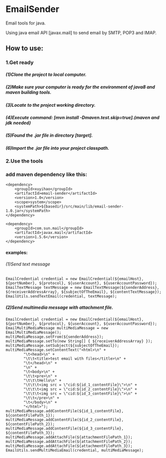 # EmailSender
Email tools for java.

Using java email API [javax.mail] to send email by SMTP, POP3 and IMAP.

## How to use:

### 1.Get ready

##### (1)Clone the project to local computer.

##### (2)Make sure your computer is ready for the environment of java8 and maven building tools.

##### (3)Locate to the project working directory.

##### (4)Execute command: **[mvn install -Dmaven.test.skip=true]**.(maven and jdk needed)

##### (5)Found the .jar file in directory [target].

##### (6)Import the .jar file into your project classpath.


### 2.Use the tools

### add maven dependency like this:
```
<dependency>
	<groupId>xuyihao</groupId>
	<artifactId>email-sender</artifactId>
	<version>1.0</version>
	<scope>system</scope>
	<systemPath>${basedir}/src/main/lib/email-sender-1.0.jar</systemPath>
</dependency>

<dependency>
	<groupId>com.sun.mail</groupId>
	<artifactId>javax.mail</artifactId>
	<version>1.5.6</version>
</dependency>
```

#### examples:

###### (1)Send text message

```
EmailCredential credential = new EmailCredential(${emailHost}, ${portNumber}, ${protocol}, ${userAccount}, ${userAccountPassword});
EmailTextMessage textMessage = new EmailTextMessage(${senderAddress}, ${receiverAddressArray}, ${subjectOfTheEmail}, ${contentTextMessage});
EmailUtils.sendTextEmail(credential, textMessage);
```


##### (2)Send multimedia message with attachment file.

```
EmailCredential credential = new EmailCredential(${emailHost}, ${portNumber}, ${protocol}, ${userAccount}, ${userAccountPassword});
EmailMultiMediaMessage multiMediaMessage = new EmailMultiMediaMessage();
multiMediaMessage.setFrom(${senderAddress});
multiMediaMessage.setTo(new String[] { ${receiverAddressArray} });
multiMediaMessage.setSubject(${subjectOfTheEmail});
multiMediaMessage.setContentText("<html>\n" +
        "\t<head>\n" +
        "\t\t<title>test email with files</title>\n" +
        "\t</head>\n" +
        "\n" +
        "\t<body>\n" +
        "\t\t<pre>\n" +
        "\t\t\tHello\n" +
        "\t\t\t<img src = \"cid:${id_1_contentFile}\">\n" +
        "\t\t\t<img src = \"cid:${id_2_contentFile}\">\n" +
        "\t\t\t<img src = \"cid:${id_3_contentFile}\">\n" +
        "\t\t</pre>\n" +
        "\t</body>\n" +
        "</html>");
multiMediaMessage.addContentFile(${id_1_contentFile}, ${contentFilePath_1});
multiMediaMessage.addContentFile(${id_2_contentFile}, ${contentFilePath_2});
multiMediaMessage.addContentFile(${id_3_contentFile}, ${contentFilePath_3});
multiMediaMessage.addAttachFile(${attachmentFilePath_1});
multiMediaMessage.addAttachFile(${attachmentFilePath_2});
multiMediaMessage.addAttachFile(${attachmentFilePath_3});
EmailUtils.sendMultiMediaEmail(credential, multiMediaMessage);
```

